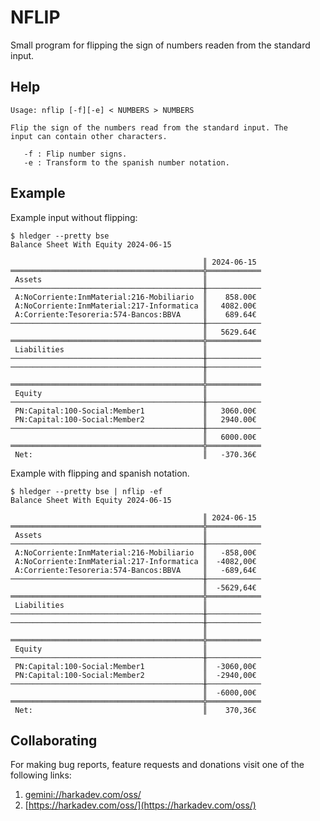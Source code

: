 # NFLIP

Small program for flipping the sign of numbers readen from the standard input.

## Help

    Usage: nflip [-f][-e] < NUMBERS > NUMBERS
    
    Flip the sign of the numbers read from the standard input. The
    input can contain other characters.
    
       -f : Flip number signs.
       -e : Transform to the spanish number notation.

## Example

Example input without flipping:

    $ hledger --pretty bse
    Balance Sheet With Equity 2024-06-15
    
                                               ║ 2024-06-15 
    ═══════════════════════════════════════════╬════════════
     Assets                                    ║            
    ───────────────────────────────────────────╫────────────
     A:NoCorriente:InmMaterial:216-Mobiliario  ║    858.00€ 
     A:NoCorriente:InmMaterial:217-Informatica ║   4082.00€ 
     A:Corriente:Tesoreria:574-Bancos:BBVA     ║    689.64€ 
    ───────────────────────────────────────────╫────────────
                                               ║   5629.64€ 
    ═══════════════════════════════════════════╬════════════
     Liabilities                               ║            
    ───────────────────────────────────────────╫────────────
    ───────────────────────────────────────────╫────────────
                                               ║            
    ═══════════════════════════════════════════╬════════════
     Equity                                    ║            
    ───────────────────────────────────────────╫────────────
     PN:Capital:100-Social:Member1             ║   3060.00€ 
     PN:Capital:100-Social:Member2             ║   2940.00€ 
    ───────────────────────────────────────────╫────────────
                                               ║   6000.00€ 
    ═══════════════════════════════════════════╬════════════
     Net:                                      ║   -370.36€

Example with flipping and spanish notation.

    $ hledger --pretty bse | nflip -ef
    Balance Sheet With Equity 2024-06-15
    
                                               ║ 2024-06-15 
    ═══════════════════════════════════════════╬════════════
     Assets                                    ║            
    ───────────────────────────────────────────╫────────────
     A:NoCorriente:InmMaterial:216-Mobiliario  ║   -858,00€ 
     A:NoCorriente:InmMaterial:217-Informatica ║  -4082,00€ 
     A:Corriente:Tesoreria:574-Bancos:BBVA     ║   -689,64€ 
    ───────────────────────────────────────────╫────────────
                                               ║  -5629,64€ 
    ═══════════════════════════════════════════╬════════════
     Liabilities                               ║            
    ───────────────────────────────────────────╫────────────
    ───────────────────────────────────────────╫────────────
                                               ║            
    ═══════════════════════════════════════════╬════════════
     Equity                                    ║            
    ───────────────────────────────────────────╫────────────
     PN:Capital:100-Social:Member1             ║  -3060,00€ 
     PN:Capital:100-Social:Member2             ║  -2940,00€ 
    ───────────────────────────────────────────╫────────────
                                               ║  -6000,00€ 
    ═══════════════════════════════════════════╬════════════
     Net:                                      ║    370,36€


## Collaborating

For making bug reports, feature requests and donations visit
one of the following links:

1. [gemini://harkadev.com/oss/](gemini://harkadev.com/oss/)
2. [https://harkadev.com/oss/](https://harkadev.com/oss/)
